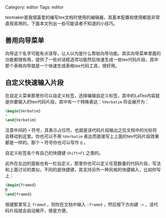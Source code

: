 Category: editor
Tags: editor



texmaker是我很喜爱的编写tex文档时使用的编辑器，其基本配置和使用都是非常直观易用的，下面本文列出一些可能读者不知道的小技巧。



## 善用向导菜单

向导这个名字可能有点误导，让人以为是什么帮助向导功能。其实向导菜单里面的功能都很有用，提供了一些对话框选项功能然后快速生成一些tex代码片段，其中那个表格向导就是一个快速生成表格tex代码工具，很好用。



## 自定义快速输入片段

在自定义菜单那里你可以自定义标签，选择编辑自定义标签，其中的LaTex内容就是你要输入的tex代码片段，其中有一个特殊表达：`%Verbatim` 将会展开为：

```tex
\begin{Verbatim}
•
\end{Verbatim}
```

注意中间的 `•` 符号，其表示占位符，也就是该代码片段输出之后文档中的光标将会移动到这里。你也可以不用 `%Verbatim` 表达而直接写上上面的tex代码片段效果都是一样的。那个 `•` 符号你也可以写作 `@` 。

自定义标签各个有自己的快捷键 `Shift+F1` 之类的。

此外在左边的面板也有一栏自定义，那里你也可以定义任意数量的代码片段，写法和上面讨论的类似，不同的是快捷键，其支持另外一种风格的快捷输入，比如你写上：

```tex
\begin{framed}
@
\end{framed}
```

按键那里写上 `framed` ，则你在文档中输入 `:framed` ，然后按下方向键 `->` ，该代码片段就会自动展开，很是方便。
